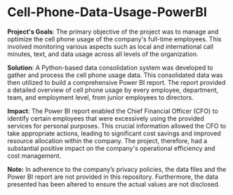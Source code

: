 # Cell-Phone-Data-Usage-PowerBI

**Project's Goals**: The primary objective of the project was to manage and optimize the cell phone usage of the company's full-time employees. This involved monitoring various aspects such as local and international call minutes, text, and data usage across all levels of the organization.

**Solution**: A Python-based data consolidation system was developed to gather and process the cell phone usage data. This consolidated data was then utilized to build a comprehensive Power BI report. The report provided a detailed overview of cell phone usage by every employee, department, team, and employment level, from junior employees to directors.

**Impact**: The Power BI report enabled the Chief Financial Officer (CFO) to identify certain employees that were excessively using the provided services for personal purposes. This crucial information allowed the CFO to take appropriate actions, leading to significant cost savings and improved resource allocation within the company. The project, therefore, had a substantial positive impact on the company's operational efficiency and cost management.

**Note:** In adherence to the company’s privacy policies, the data files and the Power BI report are not provided in this repository. Furthermore, the data presented has been altered to ensure the actual values are not disclosed.
